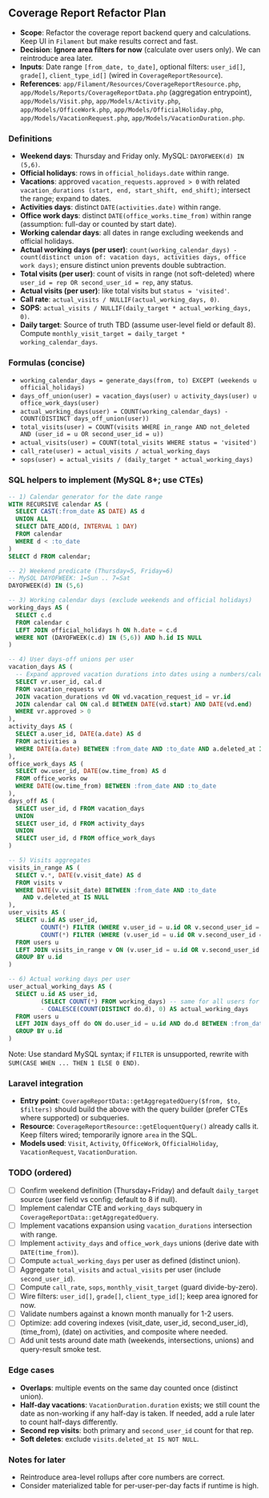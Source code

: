 ## Coverage Report Refactor Plan

- **Scope**: Refactor the coverage report backend query and calculations. Keep UI in `Filament` but make results correct and fast.
- **Decision**: **Ignore area filters for now** (calculate over users only). We can reintroduce area later.
- **Inputs**: Date range `[from_date, to_date]`, optional filters: `user_id[]`, `grade[]`, `client_type_id[]` (wired in `CoverageReportResource`).
- **References**: `app/Filament/Resources/CoverageReportResource.php`, `app/Models/Reports/CoverageReportData.php` (aggregation entrypoint), `app/Models/Visit.php`, `app/Models/Activity.php`, `app/Models/OfficeWork.php`, `app/Models/OfficialHoliday.php`, `app/Models/VacationRequest.php`, `app/Models/VacationDuration.php`.

### Definitions

- **Weekend days**: Thursday and Friday only. MySQL: `DAYOFWEEK(d) IN (5,6)`.
- **Official holidays**: rows in `official_holidays.date` within range.
- **Vacations**: approved `vacation_requests.approved > 0` with related `vacation_durations (start, end, start_shift, end_shift)`; intersect the range; expand to dates.
- **Activities days**: distinct `DATE(activities.date)` within range.
- **Office work days**: distinct `DATE(office_works.time_from)` within range (assumption: full-day or counted by start date).
- **Working calendar days**: all dates in range excluding weekends and official holidays.
- **Actual working days (per user)**: `count(working_calendar_days) - count(distinct union of: vacation days, activities days, office work days)`; ensure distinct union prevents double subtraction.
- **Total visits (per user)**: count of visits in range (not soft-deleted) where `user_id = rep OR second_user_id = rep`, any status.
- **Actual visits (per user)**: like total visits but `status = 'visited'`.
- **Call rate**: `actual_visits / NULLIF(actual_working_days, 0)`.
- **SOPS**: `actual_visits / NULLIF(daily_target * actual_working_days, 0)`.
- **Daily target**: Source of truth TBD (assume user-level field or default 8). Compute `monthly_visit_target = daily_target * working_calendar_days`.

### Formulas (concise)

- `working_calendar_days = generate_days(from, to) EXCEPT (weekends ∪ official_holidays)`
- `days_off_union(user) = vacation_days(user) ∪ activity_days(user) ∪ office_work_days(user)`
- `actual_working_days(user) = COUNT(working_calendar_days) - COUNT(DISTINCT days_off_union(user))`
- `total_visits(user) = COUNT(visits WHERE in_range AND not_deleted AND (user_id = u OR second_user_id = u))`
- `actual_visits(user) = COUNT(total_visits WHERE status = 'visited')`
- `call_rate(user) = actual_visits / actual_working_days`
- `sops(user) = actual_visits / (daily_target * actual_working_days)`

### SQL helpers to implement (MySQL 8+; use CTEs)

```sql
-- 1) Calendar generator for the date range
WITH RECURSIVE calendar AS (
  SELECT CAST(:from_date AS DATE) AS d
  UNION ALL
  SELECT DATE_ADD(d, INTERVAL 1 DAY)
  FROM calendar
  WHERE d < :to_date
)
SELECT d FROM calendar;
```

```sql
-- 2) Weekend predicate (Thursday=5, Friday=6)
-- MySQL DAYOFWEEK: 1=Sun .. 7=Sat
DAYOFWEEK(d) IN (5,6)
```

```sql
-- 3) Working calendar days (exclude weekends and official holidays)
working_days AS (
  SELECT c.d
  FROM calendar c
  LEFT JOIN official_holidays h ON h.date = c.d
  WHERE NOT (DAYOFWEEK(c.d) IN (5,6)) AND h.id IS NULL
)
```

```sql
-- 4) User days-off unions per user
vacation_days AS (
  -- Expand approved vacation durations into dates using a numbers/calendar join
  SELECT vr.user_id, cal.d
  FROM vacation_requests vr
  JOIN vacation_durations vd ON vd.vacation_request_id = vr.id
  JOIN calendar cal ON cal.d BETWEEN DATE(vd.start) AND DATE(vd.end)
  WHERE vr.approved > 0
),
activity_days AS (
  SELECT a.user_id, DATE(a.date) AS d
  FROM activities a
  WHERE DATE(a.date) BETWEEN :from_date AND :to_date AND a.deleted_at IS NULL
),
office_work_days AS (
  SELECT ow.user_id, DATE(ow.time_from) AS d
  FROM office_works ow
  WHERE DATE(ow.time_from) BETWEEN :from_date AND :to_date
),
days_off AS (
  SELECT user_id, d FROM vacation_days
  UNION
  SELECT user_id, d FROM activity_days
  UNION
  SELECT user_id, d FROM office_work_days
)
```

```sql
-- 5) Visits aggregates
visits_in_range AS (
  SELECT v.*, DATE(v.visit_date) AS d
  FROM visits v
  WHERE DATE(v.visit_date) BETWEEN :from_date AND :to_date
    AND v.deleted_at IS NULL
),
user_visits AS (
  SELECT u.id AS user_id,
         COUNT(*) FILTER (WHERE v.user_id = u.id OR v.second_user_id = u.id) AS total_visits,
         COUNT(*) FILTER (WHERE (v.user_id = u.id OR v.second_user_id = u.id) AND v.status = 'visited') AS actual_visits
  FROM users u
  LEFT JOIN visits_in_range v ON (v.user_id = u.id OR v.second_user_id = u.id)
  GROUP BY u.id
)
```

```sql
-- 6) Actual working days per user
user_actual_working_days AS (
  SELECT u.id AS user_id,
         (SELECT COUNT(*) FROM working_days) -- same for all users for now
         - COALESCE(COUNT(DISTINCT do.d), 0) AS actual_working_days
  FROM users u
  LEFT JOIN days_off do ON do.user_id = u.id AND do.d BETWEEN :from_date AND :to_date
  GROUP BY u.id
)
```

Note: Use standard MySQL syntax; if `FILTER` is unsupported, rewrite with `SUM(CASE WHEN ... THEN 1 ELSE 0 END)`.

### Laravel integration

- **Entry point**: `CoverageReportData::getAggregatedQuery($from, $to, $filters)` should build the above with the query builder (prefer CTEs where supported) or subqueries.
- **Resource**: `CoverageReportResource::getEloquentQuery()` already calls it. Keep filters wired; temporarily ignore `area` in the SQL.
- **Models used**: `Visit`, `Activity`, `OfficeWork`, `OfficialHoliday`, `VacationRequest`, `VacationDuration`.

### TODO (ordered)

- [ ] Confirm weekend definition (Thursday+Friday) and default `daily_target` source (user field vs config; default to 8 if null).
- [ ] Implement calendar CTE and `working_days` subquery in `CoverageReportData::getAggregatedQuery`.
- [ ] Implement vacations expansion using `vacation_durations` intersection with range.
- [ ] Implement `activity_days` and `office_work_days` unions (derive date with `DATE(time_from)`).
- [ ] Compute `actual_working_days` per user as defined (distinct union).
- [ ] Aggregate `total_visits` and `actual_visits` per user (include `second_user_id`).
- [ ] Compute `call_rate`, `sops`, `monthly_visit_target` (guard divide-by-zero).
- [ ] Wire filters: `user_id[]`, `grade[]`, `client_type_id[]`; keep area ignored for now.
- [ ] Validate numbers against a known month manually for 1-2 users.
- [ ] Optimize: add covering indexes (visit_date, user_id, second_user_id), (time_from), (date) on activities, and composite where needed.
- [ ] Add unit tests around date math (weekends, intersections, unions) and query-result smoke test.

### Edge cases

- **Overlaps**: multiple events on the same day counted once (distinct union).
- **Half-day vacations**: `VacationDuration.duration` exists; we still count the date as non-working if any half-day is taken. If needed, add a rule later to count half-days differently.
- **Second rep visits**: both primary and `second_user_id` count for that rep.
- **Soft deletes**: exclude `visits.deleted_at IS NOT NULL`.

### Notes for later

- Reintroduce area-level rollups after core numbers are correct.
- Consider materialized table for per-user-per-day facts if runtime is high.
